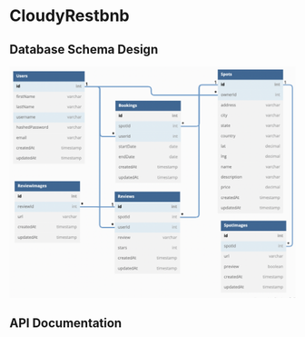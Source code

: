 # CloudyRestbnb

## Database Schema Design

![db-schema]

[db-schema]: ./images/airbnb_dbdiagram.png

## API Documentation
